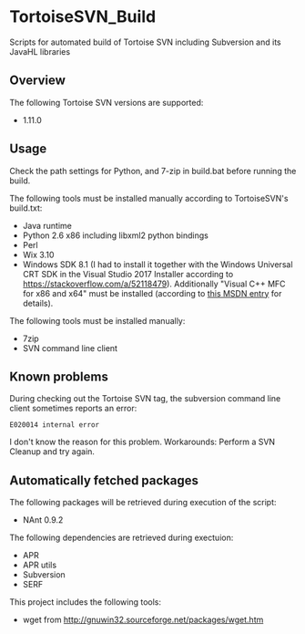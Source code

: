 # TortoiseSVN_Build
Scripts for automated build of Tortoise SVN including Subversion and its JavaHL libraries

## Overview
The following Tortoise SVN versions are supported:
- 1.11.0

## Usage
Check the path settings for Python, and 7-zip in build.bat before running the build.

The following tools must be installed manually according to TortoiseSVN's build.txt:
- Java runtime
- Python 2.6 x86 including libxml2 python bindings
- Perl
- Wix 3.10
- Windows SDK 8.1 (I had to install it together with the Windows Universal CRT SDK in the Visual Studio 2017 Installer according to https://stackoverflow.com/a/52118479). Additionally "Visual C++ MFC for x86 and x64" must be installed (according to [this MSDN entry](https://social.msdn.microsoft.com/Forums/en-US/6b69607a-8a84-4e46-b3c8-5cd832bfb9c7/vs-2017-rc-file-error-rc1015-cannot-open-include-file-afxresh?forum=vcgeneral) for details).

The following tools must be installed manually:
- 7zip
- SVN command line client

## Known problems
During checking out the Tortoise SVN tag, the subversion command line client sometimes reports an error:
```
E020014 internal error
```
I don't know the reason for this problem. Workarounds: Perform a SVN Cleanup and try again.

## Automatically fetched packages
The following packages will be retrieved during execution of the script:
- NAnt 0.9.2

The following dependencies are retrieved during exectuion:
- APR
- APR utils
- Subversion
- SERF

This project includes the following tools:
- wget from http://gnuwin32.sourceforge.net/packages/wget.htm

